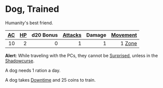 # Dog, Trained

Humanity's best friend.

| [AC](../../../Player%20Characters/Derived%20Statistics/Armor%20Class.md) | [HP](../../../Player%20Characters/Derived%20Statistics/Hit%20Points.md) | d20 Bonus | [Attacks](../../../Game%20Procedures/Combat/Attack.md) | Damage |      [Movement](../../../Game%20Procedures/Combat/Movement.md) |
| -----------------------------------------------------------------------: | ----------------------------------------------------------------------: | --------: | -----------------------------------------------------: | -----: | -------------------------------------------------------------: |
|                                                                       10 |                                                                       2 |         0 |                                                      1 |      1 | 1 [Zone](../../../Game%20Procedures/Core%20Procedures/Zone.md) |

**Alert**: While traveling with the PCs, they cannot be [Surprised](../../../Game%20Procedures/Conditions/Surprised.md), unless in the [Shadowcurse](../../../Game%20Procedures/Hazards/Shadowcurse.md).

A dog needs 1 ration a day.

A dog takes [Downtime](../../../Game%20Procedures/Exploration/Downtime.md) and 25 coins to train.
